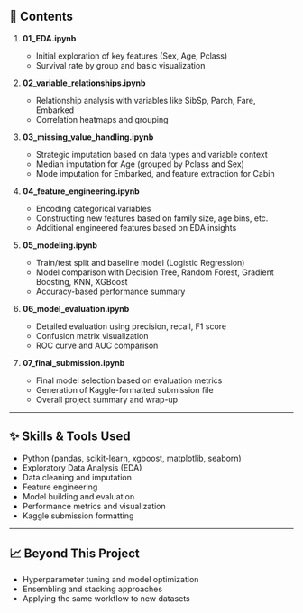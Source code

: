 ## 📌 Contents

1. **01_EDA.ipynb**  
   - Initial exploration of key features (Sex, Age, Pclass)  
   - Survival rate by group and basic visualization

2. **02_variable_relationships.ipynb**  
   - Relationship analysis with variables like SibSp, Parch, Fare, Embarked  
   - Correlation heatmaps and grouping

3. **03_missing_value_handling.ipynb**  
   - Strategic imputation based on data types and variable context  
   - Median imputation for Age (grouped by Pclass and Sex)  
   - Mode imputation for Embarked, and feature extraction for Cabin

4. **04_feature_engineering.ipynb**  
   - Encoding categorical variables  
   - Constructing new features based on family size, age bins, etc.  
   - Additional engineered features based on EDA insights

5. **05_modeling.ipynb**  
   - Train/test split and baseline model (Logistic Regression)  
   - Model comparison with Decision Tree, Random Forest, Gradient Boosting, KNN, XGBoost  
   - Accuracy-based performance summary

6. **06_model_evaluation.ipynb**  
   - Detailed evaluation using precision, recall, F1 score  
   - Confusion matrix visualization  
   - ROC curve and AUC comparison

7. **07_final_submission.ipynb**  
   - Final model selection based on evaluation metrics  
   - Generation of Kaggle-formatted submission file  
   - Overall project summary and wrap-up

---

## ✨ Skills & Tools Used

- Python (pandas, scikit-learn, xgboost, matplotlib, seaborn)
- Exploratory Data Analysis (EDA)
- Data cleaning and imputation
- Feature engineering
- Model building and evaluation
- Performance metrics and visualization
- Kaggle submission formatting

---

## 📈 Beyond This Project

- Hyperparameter tuning and model optimization  
- Ensembling and stacking approaches  
- Applying the same workflow to new datasets
